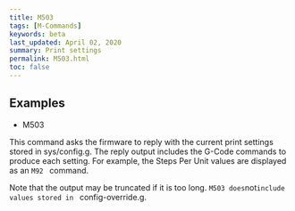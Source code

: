```yaml
---
title: M503
tags: [M-Commands] 
keywords: beta 
last_updated: April 02, 2020 
summary: Print settings 
permalink: M503.html
toc: false 
---
```



## Examples

* M503

This command asks the firmware to reply with the current print settings stored in sys/config.g. The reply output includes the G-Code commands to produce each setting. For example, the Steps Per Unit values are displayed as an ` M92  ` command.

Note that the output may be truncated if it is too long. ` M503 does `not` include values stored in  ` config-override.g.

